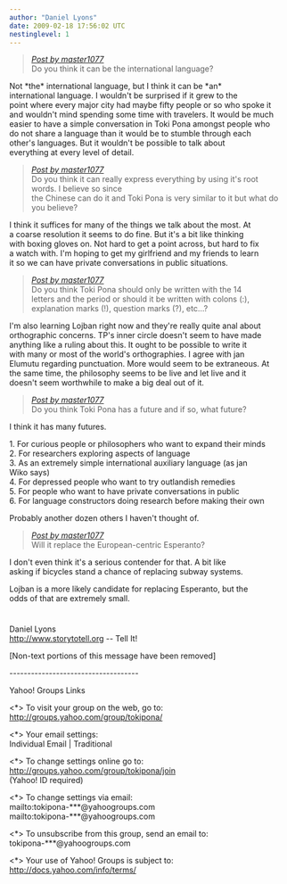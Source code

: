 ```yaml
---
author: "Daniel Lyons"
date: 2009-02-18 17:56:02 UTC
nestinglevel: 1
---
```

> [_Post by master1077_](/WcsGzI9U/questions-about-toki-pona#post1)  
> Do you think it can be the international language?  
> 

Not \*the\* international language, but I think it can be \*an\*  
international language. I wouldn't be surprised if it grew to the  
point where every major city had maybe fifty people or so who spoke it  
and wouldn't mind spending some time with travelers. It would be much  
easier to have a simple conversation in Toki Pona amongst people who  
do not share a language than it would be to stumble through each  
other's languages. But it wouldn't be possible to talk about  
everything at every level of detail.  

> [_Post by master1077_](/WcsGzI9U/questions-about-toki-pona#post1)  
> Do you think it can really express everything by using it's root  
> words. I believe so since  
> the Chinese can do it and Toki Pona is very similar to it but what do  
> you believe?  
> 

I think it suffices for many of the things we talk about the most. At  
a coarse resolution it seems to do fine. But it's a bit like thinking  
with boxing gloves on. Not hard to get a point across, but hard to fix  
a watch with. I'm hoping to get my girlfriend and my friends to learn  
it so we can have private conversations in public situations.  

> [_Post by master1077_](/WcsGzI9U/questions-about-toki-pona#post1)  
> Do you think Toki Pona should only be written with the 14  
> letters and the period or should it be written with colons (:),  
> explanation marks (!), question marks (?), etc...?  
> 

I'm also learning Lojban right now and they're really quite anal about  
orthographic concerns. TP's inner circle doesn't seem to have made  
anything like a ruling about this. It ought to be possible to write it  
with many or most of the world's orthographies. I agree with jan  
Elumutu regarding punctuation. More would seem to be extraneous. At  
the same time, the philosophy seems to be live and let live and it  
doesn't seem worthwhile to make a big deal out of it.  

> [_Post by master1077_](/WcsGzI9U/questions-about-toki-pona#post1)  
> Do you think Toki Pona has a future and if so, what future?  
> 

I think it has many futures.  
  
1\. For curious people or philosophers who want to expand their minds  
2\. For researchers exploring aspects of language  
3\. As an extremely simple international auxiliary language (as jan  
Wiko says)  
4\. For depressed people who want to try outlandish remedies  
5\. For people who want to have private conversations in public  
6\. For language constructors doing research before making their own  
  
Probably another dozen others I haven't thought of.  

> [_Post by master1077_](/WcsGzI9U/questions-about-toki-pona#post1)  
> Will it replace the European-centric Esperanto?  
> 

I don't even think it's a serious contender for that. A bit like  
asking if bicycles stand a chance of replacing subway systems.  
  
Lojban is a more likely candidate for replacing Esperanto, but the  
odds of that are extremely small.  
  
  
Daniel Lyons  
http://www.storytotell.org -- Tell It!  
  
  
  
\[Non-text portions of this message have been removed\]  
  
  
  
\------------------------------------  
  
Yahoo! Groups Links  
  
<\*> To visit your group on the web, go to:  
http://groups.yahoo.com/group/tokipona/  
  
<\*> Your email settings:  
Individual Email | Traditional  
  
<\*> To change settings online go to:  
http://groups.yahoo.com/group/tokipona/join  
(Yahoo! ID required)  
  
<\*> To change settings via email:  
mailto:tokipona-\*\*\*@yahoogroups.com  
mailto:tokipona-\*\*\*@yahoogroups.com  
  
<\*> To unsubscribe from this group, send an email to:  
tokipona-\*\*\*@yahoogroups.com  
  
<\*> Your use of Yahoo! Groups is subject to:  
http://docs.yahoo.com/info/terms/